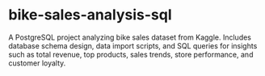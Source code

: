 # bike-sales-analysis-sql
A PostgreSQL project analyzing bike sales dataset from Kaggle. Includes database schema design, data import scripts, and SQL queries for insights such as total revenue, top products, sales trends, store performance, and customer loyalty.
